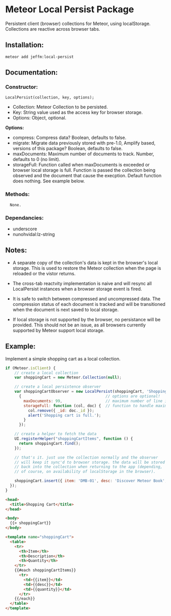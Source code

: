 # Meteor Local Persist Package

Persistent client (browser) collections for Meteor, using localStorage.
Collections are reactive across browser tabs.

## Installation:
`meteor add jeffm:local-persist`

## Documentation:

### Constructor:

```
LocalPersist(collection, key, options);
```

- Collection: Meteor Collection to be persisted.
- Key: String value used as the access key for browser storage.
- Options: Object, optional.

**Options:**

- compress: Compress data? Boolean, defaults to false.
- migrate: Migrate data previously stored with pre-1.0, Amplify based, versions of this package? Boolean, defaults to false.
- maxDocuments: Maximum number of documents to track. Number, defaults to 0 (no limit).
- storageFull: Function called when maxDocuments is exceeded or browser local storage is full. Function is passed the collection being observed and the document that cause the execption. Default function does nothing. See example below.

### Methods:

```
  None.
```

### Dependancies:

- underscore
- nunohvidal:lz-string

## Notes:

- A separate copy of the collection's data is kept in the browser's local storage. This is used to restore the Meteor collection when the page is reloaded or the vistor returns.

- The cross-tab reactvity implementation is naive and will resync all LocalPersist instances when a browser storage event is fired.

- It is safe to switch between compressed and uncompressed data. The compression status of each document is tracked and will be transitioned when the document is next saved to local storage.

- If local storage is not supported by the browser, no persistance will be provided. This should not be an issue, as all browsers currently supported by Meteor support local storage.


## Example:

Implement a simple shopping cart as a local collection.

```javascript
if (Meteor.isClient) {
    // create a local collection
    var shoppingCart = new Meteor.Collection(null);

    // create a local persistence observer
    var shoppingCartObserver = new LocalPersist(shoppingCart, 'Shopping-Cart',
      {                                     // options are optional!
        maxDocuments: 99,                   // maximum number of line items in cart
        storageFull: function (col, doc) {  // function to handle maximum being exceeded
          col.remove({ _id: doc._id });
          alert('Shopping cart is full.');
        }
      });

    // create a helper to fetch the data
    UI.registerHelper("shoppingCartItems", function () {
      return shoppingCart.find();
    });

    // that's it. just use the collection normally and the observer
    // will keep it sync'd to browser storage. the data will be stored
    // back into the collection when returning to the app (depending,
    // of course, on availability of localStorage in the browser).

    shoppingCart.insert({ item: 'DMB-01', desc: 'Discover Meteor Book', quantity: 1 });
  });
}
```

```html
<head>
  <title>Shopping Cart</title>
</head>

<body>
  {{> shoppingCart}}
</body>

<template name="shoppingCart">
  <table>
    <tr>
      <th>Item</th>
      <th>Description</th>
      <th>Quantity</th>
    </tr>
    {{#each shoppingCartItems}}
      <tr>
        <td>{{item}}</td>
        <td>{{desc}}</td>
        <td>{{quantity}}</td>
      </tr>
    {{/each}}
  </table>
</template>
```
